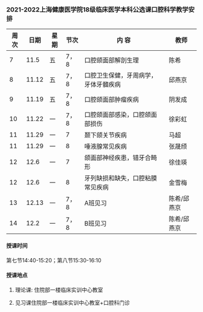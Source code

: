 ### 2021-2022上海健康医学院18级临床医学本科公选课口腔科学教学安排

| 周次 | 日期  | 星期 | 节次 | 内  容                               | 教师        |
| ---- | ----- | ---- | ---- | ------------------------------------ | ----------- |
| 7    | 11.5  | 五   | 7，8 | 口腔颌面部解剖生理                   | 陈希        |
| 8    | 11.12 | 五   | 7，8 | 口腔卫生保健，牙周病学，牙体牙髓疾病 | 邱燕京      |
| 9    | 11.19 | 五   | 7，8 | 口腔颌面部肿瘤疾病                   | 阴发成      |
| 10   | 11.22 | 一   | 7，8 | 口腔颌面部感染，口腔颌面部损伤       | 徐彩虹      |
| 11   | 11.29 | 一   | 7    | 颞下颌关节疾病                       | 马超        |
| 11   | 11.29 | 一   | 8    | 唾液腺常见疾病                       | 张晟颀      |
| 12   | 12.6  | 一   | 7    | 颌面部神经疾患，错牙合畸形           | 徐佳瑛      |
| 12   | 12.6  | 一   | 8    | 牙列缺损和缺失，口腔粘膜常见疾病     | 金雪梅      |
| 13   | 12.13 | 一   | 7，8 | A班见习                              | 陈希/邱燕京 |
| 14   | 12.2  | 一   | 7，8 | B班见习                              | 陈希/邱燕京 |



#### 授课时间

第七节14:40-15:20；第八节15:30-16:10

#### 授课地点

1. 理论课: 住院部一楼临床实训中心教室

2. 见习课住院部一楼临床实训中心教室+口腔科门诊